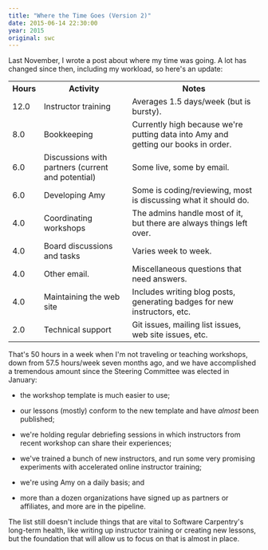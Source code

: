 ```yaml
---
title: "Where the Time Goes (Version 2)"
date: 2015-06-14 22:30:00
year: 2015
original: swc
---
```

<p>
  Last November,
  I wrote a post about
  where my time was going.
  A lot has changed since then,
  including my workload,
  so here's an update:
</p>
<table class="centered">
  <tr>
    <th>Hours</th>
    <th>Activity</th>
    <th>Notes</th>
  </tr>
  <tr>
    <td>12.0</td>
    <td>Instructor training</td>
    <td>Averages 1.5 days/week (but is bursty).</td>
  </tr>
  <tr>
    <td>8.0</td>
    <td>Bookkeeping</td>
    <td>Currently high because we're putting data into Amy and getting our books in order.</td>
  </tr>
  <tr>
    <td>6.0</td>
    <td>Discussions with partners (current and potential)</td>
    <td>Some live, some by email.</td>
  </tr>
  <tr>
    <td>6.0</td>
    <td>Developing Amy</td>
    <td>Some is coding/reviewing, most is discussing what it should do.</td>
  </tr>
  <tr>
    <td>4.0</td>
    <td>Coordinating workshops</td>
    <td>The admins handle most of it, but there are always things left over.</td>
  </tr>
  <tr>
    <td>4.0</td>
    <td>Board discussions and tasks</td>
    <td>Varies week to week.</td>
  </tr>
  <tr>
    <td>4.0</td>
    <td>Other email.</td>
    <td>Miscellaneous questions that need answers.</td>
  </tr>
  <tr>
    <td>4.0</td>
    <td>Maintaining the web site</td>
    <td>Includes writing blog posts, generating badges for new instructors, etc.</td>
  </tr>
  <tr>
    <td>2.0</td>
    <td>Technical support</td>
    <td>Git issues, mailing list issues, web site issues, etc.</td>
  </tr>
</table>
<p>
  That's 50 hours in a week when I'm not traveling or teaching workshops,
  down from 57.5 hours/week seven months ago,
  and we have accomplished a tremendous amount since the Steering Committee was elected in January:
</p>
<ul>
  <li>
    <p>
      the workshop template is much easier to use;
    </p>
  </li>
  <li>
    <p>
      our lessons (mostly) conform to the new template
      and have <em>almost</em> been published;
    </p>
  </li>
  <li>
    <p>
      we're holding regular debriefing sessions in which instructors from recent workshop can share their experiences;
    </p>
  </li>
  <li>
    <p>
      we've trained a bunch of new instructors,
      and run some very promising experiments with accelerated online instructor training;
    </p>
  </li>
  <li>
    <p>
      we're using Amy on a daily basis;
      and
    </p>
  </li>
  <li>
    <p>
      more than a dozen organizations have signed up as partners or affiliates,
      and more are in the pipeline.
    </p>
  </li>
</ul>
<p>
  The list still doesn't include things that are vital to Software Carpentry's long-term health,
  like writing up instructor training or creating new lessons,
  but the foundation that will allow us to focus on that is almost in place.
</p>
